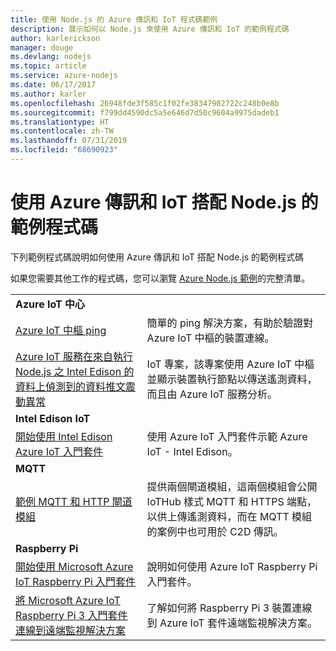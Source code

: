 ```yaml
---
title: 使用 Node.js 的 Azure 傳訊和 IoT 程式碼範例
description: 展示如何以 Node.js 來使用 Azure 傳訊和 IoT 的範例程式碼
author: karlerickson
manager: douge
ms.devlang: nodejs
ms.topic: article
ms.service: azure-nodejs
ms.date: 06/17/2017
ms.author: karler
ms.openlocfilehash: 26948fde3f585c1f02fe38347902722c248b0e8b
ms.sourcegitcommit: f799dd4590dc5a5e646d7d50c9604a9975dadeb1
ms.translationtype: HT
ms.contentlocale: zh-TW
ms.lasthandoff: 07/31/2019
ms.locfileid: "68690923"
---
```

# <a name="sample-code-for-using-azure-messaging-and-iot-with-nodejs"></a>使用 Azure 傳訊和 IoT 搭配 Node.js 的範例程式碼

下列範例程式碼說明如何使用 Azure 傳訊和 IoT 搭配 Node.js 的範例程式碼

如果您需要其他工作的程式碼，您可以瀏覽 [Azure Node.js 範例](https://azure.microsoft.com/resources/samples/?term=nodejs)的完整清單。

| | |
|---|---|
| **Azure IoT 中心** ||
| [Azure IoT 中樞 ping](https://github.com/Azure-Samples/iot-hub-node-ping) | 簡單的 ping 解決方案，有助於驗證對 Azure IoT 中樞的裝置連線。 |
| [Azure IoT 服務在來自執行 Node.js 之 Intel Edison 的資料上偵測到的資料推文震動異常](https://azure.microsoft.com/resources/samples/iot-hub-nodejs-intel-edison-vibration-anomaly-detection/) | IoT 專案，該專案使用 Azure IoT 中樞並顯示裝置執行節點以傳送遙測資料，而且由 Azure IoT 服務分析。 |
| **Intel Edison IoT** ||
| [開始使用 Intel Edison Azure IoT 入門套件](https://github.com/Azure-Samples/iot-hub-node-intel-edison-getstartedkit) | 使用 Azure IoT 入門套件示範 Azure IoT - Intel Edison。 |
| **MQTT** ||
| [範例 MQTT 和 HTTP 閘道模組](https://github.com/Azure-Samples/iot-gateway-mqtt-http) | 提供兩個閘道模組，這兩個模組會公開 IoTHub 樣式 MQTT 和 HTTPS 端點，以供上傳遙測資料，而在 MQTT 模組的案例中也可用於 C2D 傳訊。 |
| **Raspberry Pi** ||
| [開始使用 Microsoft Azure IoT Raspberry Pi 入門套件](https://github.com/Azure-Samples/iot-hub-node-raspberrypi-getting-started) | 說明如何使用 Azure IoT Raspberry Pi 入門套件。 |
| [將 Microsoft Azure IoT Raspberry Pi 3 入門套件連線到遠端監視解決方案](https://azure.microsoft.com/resources/samples/iot-remote-monitoring-node-raspberrypi-getstartedkit/) | 了解如何將 Raspberry Pi 3 裝置連線到 Azure IoT 套件遠端監視解決方案。 |
